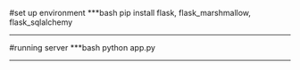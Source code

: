 #set up environment
***bash
pip install flask, flask_marshmallow, flask_sqlalchemy
***

#running server
***bash 
python app.py
***

